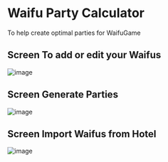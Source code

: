 # Waifu Party Calculator
To help create optimal parties for WaifuGame

## Screen To add or edit your Waifus
![image](https://user-images.githubusercontent.com/1035905/157745621-20f6845a-6694-48ee-83a1-90923414bdc8.png)

## Screen Generate Parties
![image](https://user-images.githubusercontent.com/1035905/159369074-cb224933-6370-4b51-b273-b7c369caa0a3.png)

## Screen Import Waifus from Hotel
![image](https://user-images.githubusercontent.com/1035905/158092392-ab62e5ad-cb03-4b6b-bce2-791599613524.png)
